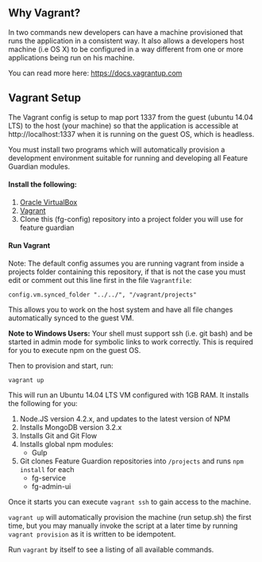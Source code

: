 ## Why Vagrant?
In two commands new developers can have a machine provisioned that runs the application in a consistent way.  It also allows a developers host machine (i.e OS X) to be configured in a way different from one or more applications being run on his machine.

You can read more here: https://docs.vagrantup.com

## Vagrant Setup

The Vagrant config is setup to map port 1337 from the guest (ubuntu 14.04 LTS) to the host (your machine) so that the application is accessible at http://localhost:1337 when it is running on the guest OS, which is headless.

You must install two programs which will automatically provision a development environment suitable for running and developing all Feature Guardian modules.

#### Install the following:

1. [Oracle VirtualBox](https://www.virtualbox.org/wiki/Downloads)
2. [Vagrant](https://www.vagrantup.com/downloads.html)
3. Clone this (fg-config) repository into a project folder you will use for feature guardian

#### Run Vagrant
Note: The default config assumes you are running vagrant from inside a projects folder containing this repository, if that is not the case you must edit or comment out this line first in the file `Vagrantfile`:

```
config.vm.synced_folder "../../", "/vagrant/projects"
```

This allows you to work on the host system and have all file changes automatically synced to the guest VM.

**Note to Windows Users:** Your shell must support ssh (i.e. git bash) and be started in admin mode for symbolic links to work correctly.  This is required for you to execute npm on the guest OS.

Then to provision and start, run:

```
vagrant up
```

This will run an Ubuntu 14.04 LTS VM configured with 1GB RAM.  It installs the following for you:

1. Node.JS version 4.2.x, and updates to the latest version of NPM
2. Installs MongoDB version 3.2.x
3. Installs Git and Git Flow
4. Installs global npm modules:
    * Gulp
5. Git clones Feature Guardion repositories into `/projects` and runs `npm install` for each
    * fg-service
    * fg-admin-ui

Once it starts you can execute `vagrant ssh` to gain access to the machine.

`vagrant up` will automatically provision the machine (run setup.sh) the first time,  but you may manually invoke the script at a later time by running `vagrant provision`  as it is written to be idempotent.

Run `vagrant` by itself to see a listing of all available commands.


